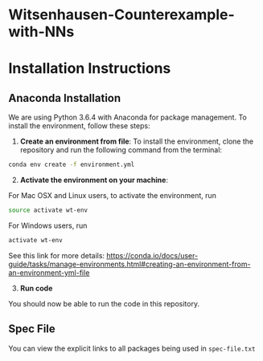 # Witsenhausen-Counterexample-with-NNs

# Installation Instructions 

## Anaconda Installation

We are using Python 3.6.4 with Anaconda for package management. To install the environment, follow these steps: 

1. **Create an environment from file**: To install the environment, clone the repository and run the following command from the terminal: 

```bash
conda env create -f environment.yml
```

2. **Activate the environment on your machine**:

For Mac OSX and Linux users, to activate the environment, run 

```bash
source activate wt-env
```

For Windows users, run 
```bash
activate wt-env
```

See this link for more details: https://conda.io/docs/user-guide/tasks/manage-environments.html#creating-an-environment-from-an-environment-yml-file 

3. **Run code**

You should now be able to run the code in this repository. 

## Spec File

You can view the explicit links to all packages being used in `spec-file.txt`